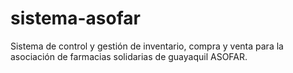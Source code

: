 # sistema-asofar
Sistema de control y gestión de inventario, compra y venta para la asociación de farmacias solidarias de guayaquil ASOFAR.
